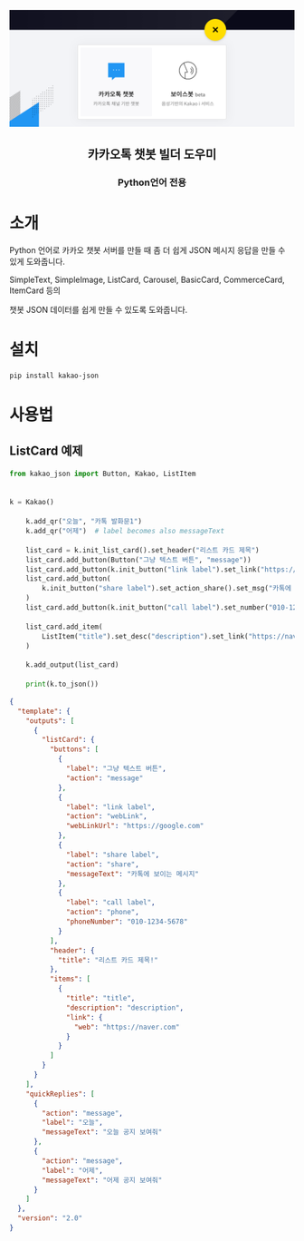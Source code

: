 <div align="center">
<p>
    <img width="680" src="https://raw.githubusercontent.com/Alfex4936/kakaoChatbot-Ajou/main/imgs/chatbot.png">
</p>

<h2>카카오톡 챗봇 빌더 도우미</h2>
<h3>Python언어 전용</h3>
</div>

# 소개

Python 언어로 카카오 챗봇 서버를 만들 때 좀 더 쉽게 JSON 메시지 응답을 만들 수 있게 도와줍니다.

SimpleText, SimpleImage, ListCard, Carousel, BasicCard, CommerceCard, ItemCard 등의

챗봇 JSON 데이터를 쉽게 만들 수 있도록 도와줍니다.

# 설치
```bash
pip install kakao-json
```


# 사용법

## ListCard 예제

```python
from kakao_json import Button, Kakao, ListItem


k = Kakao()

    k.add_qr("오늘", "카톡 발화문1")
    k.add_qr("어제")  # label becomes also messageText

    list_card = k.init_list_card().set_header("리스트 카드 제목")
    list_card.add_button(Button("그냥 텍스트 버튼", "message"))
    list_card.add_button(k.init_button("link label").set_link("https://google.com"))
    list_card.add_button(
        k.init_button("share label").set_action_share().set_msg("카톡에 보이는 메시지")
    )
    list_card.add_button(k.init_button("call label").set_number("010-1234-5678"))

    list_card.add_item(
        ListItem("title").set_desc("description").set_link("https://naver.com")
    )

    k.add_output(list_card)

    print(k.to_json())

```

```json
{
  "template": {
    "outputs": [
      {
        "listCard": {
          "buttons": [
            {
              "label": "그냥 텍스트 버튼",
              "action": "message"
            },
            {
              "label": "link label",
              "action": "webLink",
              "webLinkUrl": "https://google.com"
            },
            {
              "label": "share label",
              "action": "share",
              "messageText": "카톡에 보이는 메시지"
            },
            {
              "label": "call label",
              "action": "phone",
              "phoneNumber": "010-1234-5678"
            }
          ],
          "header": {
            "title": "리스트 카드 제목!"
          },
          "items": [
            {
              "title": "title",
              "description": "description",
              "link": {
                "web": "https://naver.com"
              }
            }
          ]
        }
      }
    ],
    "quickReplies": [
      {
        "action": "message",
        "label": "오늘",
        "messageText": "오늘 공지 보여줘"
      },
      {
        "action": "message",
        "label": "어제",
        "messageText": "어제 공지 보여줘"
      }
    ]
  },
  "version": "2.0"
}
```
